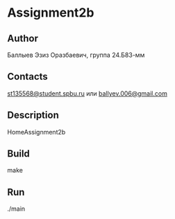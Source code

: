 # Assignment2b
## Author
Баллыев Эзиз Оразбаевич, группа 24.Б83-мм
## Contacts
st135568@student.spbu.ru или ballyev.006@gmail.com
## Description
HomeAssignment2b
## Build
make
## Run
./main